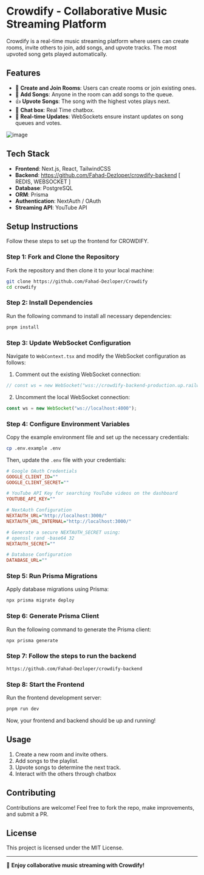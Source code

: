 # Crowdify - Collaborative Music Streaming Platform

Crowdify is a real-time music streaming platform where users can create rooms, invite others to join, add songs, and upvote tracks. The most upvoted song gets played automatically.

## Features

- 🎵 **Create and Join Rooms**: Users can create rooms or join existing ones.
- 📌 **Add Songs**: Anyone in the room can add songs to the queue.
- 👍 **Upvote Songs**: The song with the highest votes plays next.
- 🤖 **Chat box**: Real Time chatbox.
- 🔄 **Real-time Updates**: WebSockets ensure instant updates on song queues and votes.

![image](https://github.com/user-attachments/assets/df99912c-3181-490b-8996-c47495fa93b6)


## Tech Stack

- **Frontend**: Next.js, React, TailwindCSS
- **Backend**: https://github.com/Fahad-Dezloper/crowdify-backend [ REDIS, WEBSOCKET ]
- **Database**: PostgreSQL
- **ORM**: Prisma
- **Authentication**: NextAuth / OAuth
- **Streaming API**: YouTube API

## Setup Instructions

Follow these steps to set up the frontend for CROWDIFY.

### Step 1: Fork and Clone the Repository
Fork the repository and then clone it to your local machine:
```sh
git clone https://github.com/Fahad-Dezloper/Crowdify
cd crowdify
```

### Step 2: Install Dependencies
Run the following command to install all necessary dependencies:
```sh
pnpm install
```

### Step 3: Update WebSocket Configuration
Navigate to `WebContext.tsx` and modify the WebSocket configuration as follows:

1. Comment out the existing WebSocket connection:
```ts
// const ws = new WebSocket("wss://crowdify-backend-production.up.railway.app");
```
2. Uncomment the local WebSocket connection:
```ts
const ws = new WebSocket("ws://localhost:4000");
```

### Step 4: Configure Environment Variables
Copy the example environment file and set up the necessary credentials:
```sh
cp .env.example .env
```
Then, update the `.env` file with your credentials:
```ini
# Google OAuth Credentials
GOOGLE_CLIENT_ID=""
GOOGLE_CLIENT_SECRET=""

# YouTube API Key for searching YouTube videos on the dashboard
YOUTUBE_API_KEY=""

# NextAuth Configuration
NEXTAUTH_URL="http://localhost:3000/"
NEXTAUTH_URL_INTERNAL="http://localhost:3000/"

# Generate a secure NEXTAUTH_SECRET using:
# openssl rand -base64 32
NEXTAUTH_SECRET=""

# Database Configuration
DATABASE_URL=""
```

### Step 5: Run Prisma Migrations
Apply database migrations using Prisma:
```sh
npx prisma migrate deploy
```

### Step 6: Generate Prisma Client
Run the following command to generate the Prisma client:
```sh
npx prisma generate
```

### Step 7: Follow the steps to run the backend
```sh
https://github.com/Fahad-Dezloper/crowdify-backend
```

### Step 8: Start the Frontend
Run the frontend development server:
```sh
pnpm run dev
```
Now, your frontend and backend should be up and running!

## Usage

1. Create a new room and invite others.
2. Add songs to the playlist.
3. Upvote songs to determine the next track.
4. Interact with the others through chatbox

## Contributing

Contributions are welcome! Feel free to fork the repo, make improvements, and submit a PR.

## License

This project is licensed under the MIT License.

---

🚀 **Enjoy collaborative music streaming with Crowdify!**
